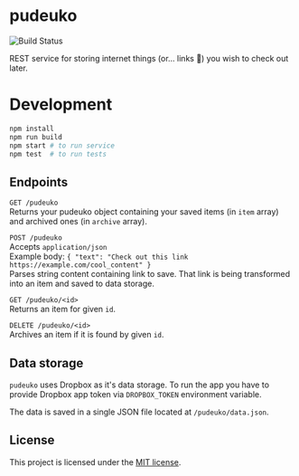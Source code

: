 # pudeuko
![Build Status](https://github.com/Deseteral/pudeuko/workflows/Build/badge.svg)

REST service for storing internet things (or... links 🤔) you wish to check out later.

# Development
```sh
npm install
npm run build
npm start # to run service
npm test  # to run tests
```

## Endpoints
`GET /pudeuko` \
Returns your pudeuko object containing your saved items (in `item` array) and archived ones (in `archive` array).

`POST /pudeuko` \
Accepts `application/json` \
Example body: `{ "text": "Check out this link https://example.com/cool_content" }` \
Parses string content containing link to save. That link is being transformed into an item and saved to data storage.

`GET /pudeuko/<id>` \
Returns an item for given `id`.

`DELETE /pudeuko/<id>` \
Archives an item if it is found by given `id`.

## Data storage
`pudeuko` uses Dropbox as it's data storage. To run the app you have to provide Dropbox app token via `DROPBOX_TOKEN`
environment variable.

The data is saved in a single JSON file located at `/pudeuko/data.json`.

## License
This project is licensed under the [MIT license](LICENSE).
